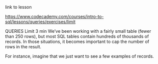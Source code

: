 link to lesson

https://www.codecademy.com/courses/intro-to-sql/lessons/queries/exercises/limit


QUERIES
Limit
3 min
We’ve been working with a fairly small table (fewer than 250 rows), but most SQL tables contain hundreds of thousands of records. In those situations, it becomes important to cap the number of rows in the result.

For instance, imagine that we just want to see a few examples of records.

